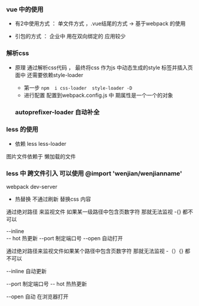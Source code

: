 ###  vue 中的使用

* 有2中使用方式  ：  单文件方式  ，.vue结尾的方式 ->  基于webpack 的使用

* 引包的方式 ：  企业中 用在双向绑定的   应用较少



###  解析css 
* 原理 
   通过解析css代码 ， 最终将css 作为js 中动态生成的style  标签并插入页面中
   还需要依赖style-loader 

   *  第一步 `npm  i css-loader  style-loader -D `
   *  进行配置    配置到webpack.config.js 中 期属性是一个一个的对象

   ###  autoprefixer-loader  自动补全


###   less  的使用   

*   依赖  less  less-loader

图片文件依赖于 懒加载的文件


###  less  中  跨文件引入 可以使用  @import 'wenjian/wenjianname'



webpack dev-server 
*  热替换  不通过刷新 替换css 内容

通过绝对路径  来监视文件  如果某一级路径中包含页数字符
那就无法监视 -{}   都不可以

--inline  
-- hot  热更新
--port  制定端口号
--open  自动打开

通过绝对路径来监视文件如果某个路径中包含页数字符 那就无法监视 -（）{} 都不可以

--inline  自动更新   

--port  制定端口号
-- hot  热热更新

--open  自动 在浏览器打开





